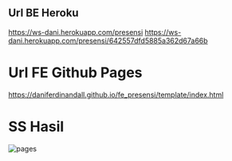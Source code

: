 ## Url BE Heroku
https://ws-dani.herokuapp.com/presensi
https://ws-dani.herokuapp.com/presensi/642557dfd5885a362d67a66b

# Url FE Github Pages
https://daniferdinandall.github.io/fe_presensi/template/index.html

# SS Hasil
![pages](https://github.com/daniferdinandall/Permrograman-3/blob/main/Week6/Site/1214050/github%20pages.png?raw=true)